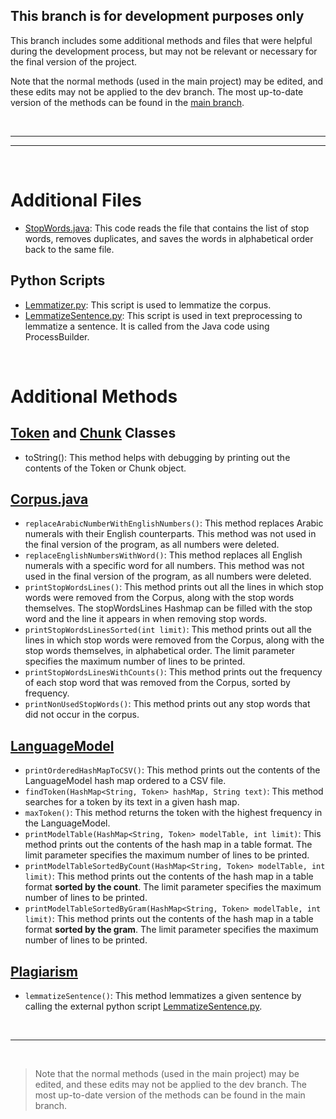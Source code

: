 ## **This branch is for development purposes only**

This branch includes some additional methods and files that were helpful during the development process, but may not be relevant or necessary for the final version of the project.

Note that the normal methods (used in the main project) may be edited, and these edits may not be applied to the dev branch. The most up-to-date version of the methods can be found in the [main branch](https://github.com/obada-jaras/Arabic-Plagiarism-Detector-Using-NLP).

<br>

---
--- 

<br>

# **Additional Files**
- [StopWords.java](https://github.com/obada-jaras/Arabic-Plagiarism-Detector-Using-NLP/blob/dev/src/StopWords.java): This code reads the file that contains the list of stop words, removes duplicates, and saves the words in alphabetical order back to the same file.

## Python Scripts
- [Lemmatizer.py](https://github.com/obada-jaras/Arabic-Plagiarism-Detector-Using-NLP/blob/dev/src/PythonScripts/Lemmatizer.py): This script is used to lemmatize the corpus.
- [LemmatizeSentence.py](https://github.com/obada-jaras/Arabic-Plagiarism-Detector-Using-NLP/blob/dev/src/PythonScripts/LemmatizeSentence.py): This script is used in text preprocessing to lemmatize a sentence. It is called from the Java code using ProcessBuilder.

<br>

# **Additional Methods**
## [Token](https://github.com/obada-jaras/Arabic-Plagiarism-Detector-Using-NLP/blob/dev/src/Token.java) and [Chunk](https://github.com/obada-jaras/Arabic-Plagiarism-Detector-Using-NLP/blob/dev/src/Chunk.java) Classes
- toString(): This method helps with debugging by printing out the contents of the Token or Chunk object.

## [Corpus.java](https://github.com/obada-jaras/Arabic-Plagiarism-Detector-Using-NLP/blob/dev/src/Corpus.java)
- `replaceArabicNumberWithEnglishNumbers()`: This method replaces Arabic numerals with their English counterparts. This method was not used in the final version of the program, as all numbers were deleted.
- `replaceEnglishNumbersWithWord()`: This method replaces all English numerals with a specific word for all numbers. This method was not used in the final version of the program, as all numbers were deleted.
- `printStopWordsLines()`: This method prints out all the lines in which stop words were removed from the Corpus, along with the stop words themselves. The stopWordsLines Hashmap can be filled with the stop word and the line it appears in when removing stop words.
- `printStopWordsLinesSorted(int limit)`: This method prints out all the lines in which stop words were removed from the Corpus, along with the stop words themselves, in alphabetical order. The limit parameter specifies the maximum number of lines to be printed.
- `printStopWordsLinesWithCounts()`: This method prints out the frequency of each stop word that was removed from the Corpus, sorted by frequency.
- `printNonUsedStopWords()`: This method prints out any stop words that did not occur in the corpus.

## [LanguageModel](https://github.com/obada-jaras/Arabic-Plagiarism-Detector-Using-NLP/blob/dev/src/LanguageModel.java)
- `printOrderedHashMapToCSV()`: This method prints out the contents of the LanguageModel hash map ordered to a CSV file.
- `findToken(HashMap<String, Token> hashMap, String text)`: This method searches for a token by its text in a given hash map.
- `maxToken()`: This method returns the token with the highest frequency in the LanguageModel.
- `printModelTable(HashMap<String, Token> modelTable, int limit)`: This method prints out the contents of the hash map in a table format. The limit parameter specifies the maximum number of lines to be printed.
- `printModelTableSortedByCount(HashMap<String, Token> modelTable, int limit)`: This method prints out the contents of the hash map in a table format **sorted by the count**. The limit parameter specifies the maximum number of lines to be printed.
- `printModelTableSortedByGram(HashMap<String, Token> modelTable, int limit)`: This method prints out the contents of the hash map in a table format **sorted by the gram**. The limit parameter specifies the maximum number of lines to be printed.

## [Plagiarism](https://github.com/obada-jaras/Arabic-Plagiarism-Detector-Using-NLP/blob/dev/src/Plagiarism.java)
- `lemmatizeSentence()`: This method lemmatizes a given sentence by calling the external python script [LemmatizeSentence.py](https://github.com/obada-jaras/Arabic-Plagiarism-Detector-Using-NLP/blob/dev/src/PythonScripts/LemmatizeSentence.py).

<br>

--- 

<br>

> Note that the normal methods (used in the main project) may be edited, and these edits may not be applied to the dev branch. The most up-to-date version of the methods can be found in the main branch.